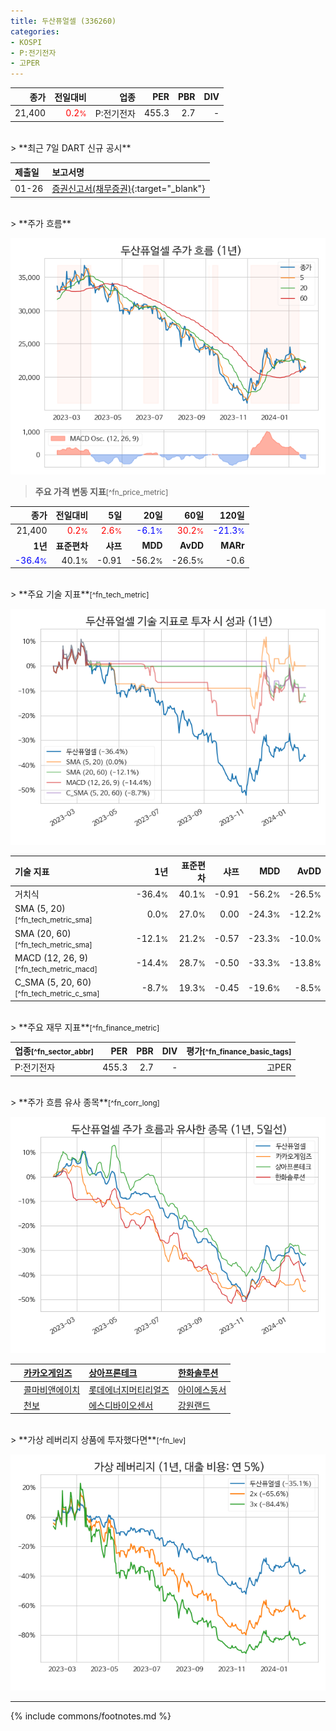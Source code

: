 ```yaml
---
title: 두산퓨얼셀 (336260)
categories:
- KOSPI
- P:전기전자
- 고PER
---
```

| **종가** | **전일대비** | **업종** | **PER** | **PBR** | **DIV** |
| -------: | -----------: | -------: | ------: | ------: | ------: |
| 21,400 | <span style="color: red">0.2<small>%</small></span> | P:전기전자 | 455.3 | 2.7 | - |

<!-- more -->

<br>
> **최근 7일 DART 신규 공시**<a id="dart"></a>


| **제출일** | **보고서명** |
| :--------- | :----------- |
| 01-26 | [증권신고서(채무증권)](https://dart.fss.or.kr/dsaf001/main.do?rcpNo=20240126000520){:target="_blank"} |

<br>
> **주가 흐름**<a id="price"></a>

![336260](/stock/images/336260.png)

> **주요 가격 변동 지표**<small>[^fn_price_metric]</small>

| **종가** | **전일대비** | **5일** | **20일** | **60일** | **120일** |
| -------: | -----------: | ------: | -------: | -------: | --------: |
| 21,400 | <span style="color: red">0.2<small>%</small></span> | <span style="color: red">2.6<small>%</small></span> | <span style="color: blue">-6.1<small>%</small></span> | <span style="color: red">30.2<small>%</small></span> | <span style="color: blue">-21.3<small>%</small></span> |
| **1년** | **표준편차** | **샤프** | **MDD** | **AvDD** | **MARr** |
| <span style="color: blue">-36.4<small>%</small></span> | 40.1<small>%</small> | -0.91 | -56.2<small>%</small> | -26.5<small>%</small> | -0.6 |

<br>
> **주요 기술 지표**<small>[^fn_tech_metric]</small>


![336260](/stock/images/336260_tech.png)

| **기술 지표** | **1년** | **표준편차** | **샤프** | **MDD** | **AvDD** |
| :------------ | ------: | -----------: | -------: | ------: | -------: |
| 거치식 | -36.4<small>%</small> | 40.1<small>%</small> | -0.91 | -56.2<small>%</small> | -26.5<small>%</small> |
| SMA (5, 20)<small>[^fn_tech_metric_sma]</small> | 0.0<small>%</small> | 27.0<small>%</small> | 0.00 | -24.3<small>%</small> | -12.2<small>%</small> |
| SMA (20, 60)<small>[^fn_tech_metric_sma]</small> | -12.1<small>%</small> | 21.2<small>%</small> | -0.57 | -23.3<small>%</small> | -10.0<small>%</small> |
| MACD (12, 26, 9)<small>[^fn_tech_metric_macd]</small> | -14.4<small>%</small> | 28.7<small>%</small> | -0.50 | -33.3<small>%</small> | -13.8<small>%</small> |
| C_SMA (5, 20, 60)<small>[^fn_tech_metric_c_sma]</small> | -8.7<small>%</small> | 19.3<small>%</small> | -0.45 | -19.6<small>%</small> | -8.5<small>%</small> |

<br>
> **주요 재무 지표**<small>[^fn_finance_metric]</small>

| **업종**<small>[^fn_sector_abbr]</small> | **PER** | **PBR** | **DIV** | **평가**<small>[^fn_finance_basic_tags]</small> |
| :--------------------------------------- | ------: | ------: | ------: | ----------------------------------------------: |
| P:전기전자 | 455.3 | 2.7 | - | 고PER |

<br>
> **주가 흐름 유사 종목**<a id="corr"></a><small>[^fn_corr_long]</small>

![336260](/stock/images/336260_corr.png)

|    | [카카오게임즈](/293490/) | [상아프론테크](/089980/) | [한화솔루션](/009830/) |
| :- | :------------------------------------- | :------------------------------------- | :--------------------------------------|
|    | [콜마비앤에이치](/200130/) | [롯데에너지머티리얼즈](/020150/) | [아이에스동서](/010780/) |
|    | [천보](/278280/) | [에스디바이오센서](/137310/) | [강원랜드](/035250/) |

<br>
> **가상 레버리지 상품에 투자했다면**<a id="2x"></a><small>[^fn_lev]</small>

![336260](/stock/images/336260_2x.png)

---
{% include commons/footnotes.md %}